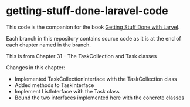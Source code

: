 getting-stuff-done-laravel-code
===============================

This code is the companion for the book [Getting Stuff Done with Larvel](https://leanpub.com/gettingstuffdonelaravel).

Each branch in this repository contains source code as it is at the end of each chapter named in the branch.

This is from Chapter 31 - The TaskCollection and Task classes

Changes in this chapter:

* Implemented TaskCollectionInterface with the TaskCollection class
* Added methods to TaskInterface
* Implement ListInterface with the Task class
* Bound the two interfaces implemented here with the concrete classes

